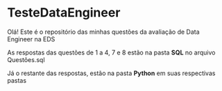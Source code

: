 # TesteDataEngineer

Olá! Este é o repositório das minhas questões da avaliação de Data Engineer na EDS

As respostas das questões de 1 a 4, 7 e 8 estão na pasta **SQL** no arquivo Questões.sql

Já o restante das respostas, estão na pasta **Python** em suas respectivas pastas 
